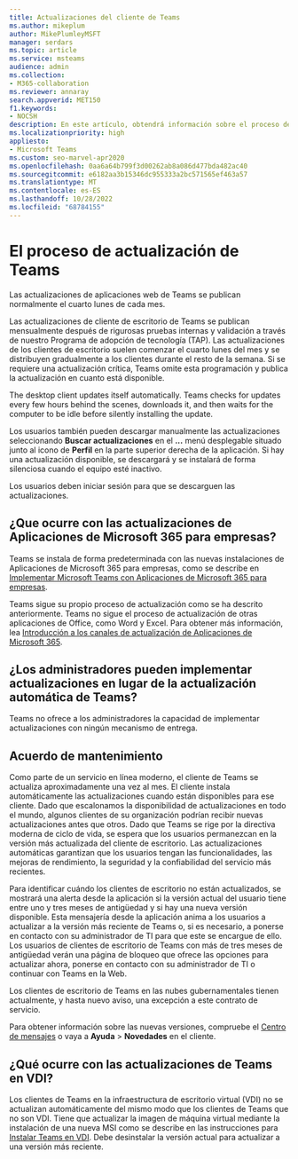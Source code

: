 ```yaml
---
title: Actualizaciones del cliente de Teams
ms.author: mikeplum
author: MikePlumleyMSFT
manager: serdars
ms.topic: article
ms.service: msteams
audience: admin
ms.collection:
- M365-collaboration
ms.reviewer: annaray
search.appverid: MET150
f1.keywords:
- NOCSH
description: En este artículo, obtendrá información sobre el proceso de actualización del cliente de escritorio de Microsoft Teams.
ms.localizationpriority: high
appliesto:
- Microsoft Teams
ms.custom: seo-marvel-apr2020
ms.openlocfilehash: 0aa6a64b799f3d00262ab8a086d477bda482ac40
ms.sourcegitcommit: e6182aa3b15346dc955333a2bc571565ef463a57
ms.translationtype: MT
ms.contentlocale: es-ES
ms.lasthandoff: 10/28/2022
ms.locfileid: "68784155"
---
```

# <a name="teams-update-process"></a>El proceso de actualización de Teams

Las actualizaciones de aplicaciones web de Teams se publican normalmente el cuarto lunes de cada mes.

Las actualizaciones de cliente de escritorio de Teams se publican mensualmente después de rigurosas pruebas internas y validación a través de nuestro Programa de adopción de tecnología (TAP). Las actualizaciones de los clientes de escritorio suelen comenzar el cuarto lunes del mes y se distribuyen gradualmente a los clientes durante el resto de la semana. Si se requiere una actualización crítica, Teams omite esta programación y publica la actualización en cuanto está disponible.

The desktop client updates itself automatically. Teams checks for updates every few hours behind the scenes, downloads it, and then waits for the computer to be idle before silently installing the update.

Los usuarios también pueden descargar manualmente las actualizaciones seleccionando **Buscar actualizaciones** en el **...** menú desplegable situado junto al icono de **Perfil** en la parte superior derecha de la aplicación. Si hay una actualización disponible, se descargará y se instalará de forma silenciosa cuando el equipo esté inactivo.

Los usuarios deben iniciar sesión para que se descarguen las actualizaciones.

## <a name="what-about-updates-to-microsoft-365-apps-for-enterprise"></a>¿Que ocurre con las actualizaciones de Aplicaciones de Microsoft 365 para empresas?

Teams se instala de forma predeterminada con las nuevas instalaciones de Aplicaciones de Microsoft 365 para empresas, como se describe en [Implementar Microsoft Teams con Aplicaciones de Microsoft 365 para empresas](/DeployOffice/teams-install).

Teams sigue su propio proceso de actualización como se ha descrito anteriormente. Teams no sigue el proceso de actualización de otras aplicaciones de Office, como Word y Excel. Para obtener más información, lea [Introducción a los canales de actualización de Aplicaciones de Microsoft 365](/DeployOffice/overview-update-channels).

## <a name="can-admins-deploy-updates-instead-of-teams-auto-updating"></a>¿Los administradores pueden implementar actualizaciones en lugar de la actualización automática de Teams?

Teams no ofrece a los administradores la capacidad de implementar actualizaciones con ningún mecanismo de entrega.

## <a name="servicing-agreement"></a>Acuerdo de mantenimiento

Como parte de un servicio en línea moderno, el cliente de Teams se actualiza aproximadamente una vez al mes. El cliente instala automáticamente las actualizaciones cuando están disponibles para ese cliente. Dado que escalonamos la disponibilidad de actualizaciones en todo el mundo, algunos clientes de su organización podrían recibir nuevas actualizaciones antes que otros. Dado que Teams se rige por la directiva moderna de ciclo de vida, se espera que los usuarios permanezcan en la versión más actualizada del cliente de escritorio. Las actualizaciones automáticas garantizan que los usuarios tengan las funcionalidades, las mejoras de rendimiento, la seguridad y la confiabilidad del servicio más recientes.

Para identificar cuándo los clientes de escritorio no están actualizados, se mostrará una alerta desde la aplicación si la versión actual del usuario tiene entre uno y tres meses de antigüedad y si hay una nueva versión disponible. Esta mensajería desde la aplicación anima a los usuarios a actualizar a la versión más reciente de Teams o, si es necesario, a ponerse en contacto con su administrador de TI para que este se encargue de ello. Los usuarios de clientes de escritorio de Teams con más de tres meses de antigüedad verán una página de bloqueo que ofrece las opciones para actualizar ahora, ponerse en contacto con su administrador de TI o continuar con Teams en la Web.

Los clientes de escritorio de Teams en las nubes gubernamentales tienen actualmente, y hasta nuevo aviso, una excepción a este contrato de servicio.

Para obtener información sobre las nuevas versiones, compruebe el [Centro de mensajes](https://admin.microsoft.com/AdminPortal/Home#/MessageCenter) o vaya a **Ayuda** > **Novedades** en el cliente.

## <a name="what-about-updates-to-teams-on-vdi"></a>¿Qué ocurre con las actualizaciones de Teams en VDI?

Los clientes de Teams en la infraestructura de escritorio virtual (VDI) no se actualizan automáticamente del mismo modo que los clientes de Teams que no son VDI. Tiene que actualizar la imagen de máquina virtual mediante la instalación de una nueva MSI como se describe en las instrucciones para [Instalar Teams en VDI](teams-for-vdi.md). Debe desinstalar la versión actual para actualizar a una versión más reciente.
